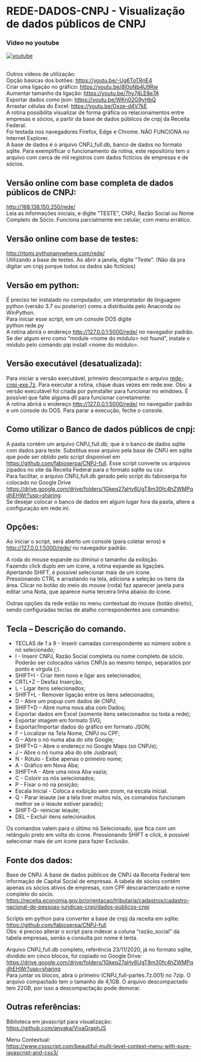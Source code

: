 # REDE-DADOS-CNPJ - Visualização de dados públicos de CNPJ

### Vídeo no youtube<br>
[![youtube](http://img.youtube.com/vi/nxz9Drhqn_I/0.jpg)](https://youtu.be/nxz9Drhqn_I)

<br>Outros vídeos de utilização:<br>
Opção básicas dos botões: https://youtu.be/-Ug6ToTRnE4 <br>
Criar uma ligação no gráfico: https://youtu.be/8I0oNb4U9Rw <br>
Aumentar tamanho da ligação: https://youtu.be/7hy74LE8e7A <br>
Exportar dados como json: https://youtu.be/WKn02G9yHbQ <br>
Arrastar células do Excel: https://youtu.be/Oxze-d4V7kE <br>
A rotina possibilita visualizar de forma gráfica os relacionamentos entre empresas e sócios, a partir da base de dados públicos de cnpj da Receita Federal. <br>
Foi testada nos navegadores Firefox, Edge e Chrome. NÃO FUNCIONA no Internet Explorer. <br>
A base de dados é o arquivo CNPJ_full.db, banco de dados no formato sqlite. Para exemplificar o funcionamento da rotina, este repositório tem o arquivo com cerca de mil registros com dados fictícios de empresas e de sócios. <br>

## Versão online com base completa de dados públicos de CNPJ:
http://168.138.150.250/rede/ <br>
Leia as informações iniciais, e digite "TESTE", CNPJ, Razão Social ou Nome Completo de Sócio.
Funciona parcialmente em celular, com menu errático.

## Versão online com base de testes:
http://rtomi.pythonanywhere.com/rede/ <br>
Utilizando a base de testes. Ao abrir a janela, digite "Teste". (Não dá pra digitar um cnpj porque todos os dados são fictícios)

## Versão em python:
É preciso ter instalado no computador, um interpretador de linguagem python (versão 3.7 ou posterior) como a distribuída pelo Anaconda ou WinPython.<br> 
Para iniciar esse script, em um console DOS digite<br>
python rede.py<br>
A rotina abrirá o endereço http://127.0.0.1:5000/rede/ no navegador padrão.
Se der algum erro como “module <nome do módulo> not found”, instale o módulo pelo comando pip install <nome do módulo>.<br>

## Versão executável (desatualizada):
Para iniciar a versão executável, primeiro descompacte o arquivo [rede-cnpj-exe.7z](https://drive.google.com/drive/folders/1Gkeq27aHv6UgT8m30fc4hZWMPqdhEHWr?usp=sharing). Para executar a rotina, clique duas vezes em rede.exe. Obs: a versão executável foi criada por pyinstaller para funcionar no windows. É possível que falte alguma dll para funcionar corretamente.<br>
A rotina abrirá o endereço http://127.0.0.1:5000/rede/ no navegador padrão e um console do DOS. Para parar a execução, feche o console.<br>

## Como utilizar o Banco de dados públicos de cnpj:
A pasta contém um arquivo CNPJ_full.db, que é o banco de dados sqlite com dados para teste. Substitua esse arquivo pela base de CNPJ em sqlite que pode ser obtido pelo script disponível em https://github.com/fabioserpa/CNPJ-full. Esse script converte os arquivos zipados no site da Receita Federal para o formato sqlite ou csv.<br>
Para facilitar, o arquivo CNPJ_full.db gerado pelo script do fabioserpa foi colocado no Google Drive https://drive.google.com/drive/folders/1Gkeq27aHv6UgT8m30fc4hZWMPqdhEHWr?usp=sharing. <br>Se desejar colocar o banco de dados em algum lugar fora da pasta, altere a configuração em rede.ini.

## Opções:
Ao iniciar o script,  será aberto um console (para coletar erros) e http://127.0.0.1:5000/rede/ no navegador padrão. <br>

A roda do mouse expande ou diminui o tamanho da exibição.<br>
Fazendo click duplo em um ícone, a rotina expande as ligações.<br>
Apertando SHIFT, é possível selecionar mais de um ícone. <br>
Pressionando CTRL e arrastando na tela, adiciona a seleção os itens da área.
Clicar no botão do meio do mouse (roda) faz aparecer janela para editar uma Nota, que aparece numa terceira linha abaixo do ícone.

Outras opções da rede estão no menu contextual do mouse (botão direito), sendo configuradas teclas de atalho correspondentes aos comandos:
 

## Tecla – Descrição do comando.
- TECLAS de 1 a 9 - Inserir camadas correspondente ao número sobre o nó selecionado;
- I - Inserir CNPJ, Razão Social completa ou nome completo de sócio. Poderão ser colocados vários CNPJs ao mesmo tempo, separados por ponto e vírgula (;).
- SHIFT+I - Criar item novo e ligar aos selecionados;
- CRTL+Z – Desfaz Inserção;
- L - Ligar itens selecionados;
- SHIFT+L - Remover ligação entre os itens selecionados;
- D – Abre um popup com dados de CNPJ;
- SHIFT+D – Abre numa nova aba com Dados;
- Exportar dados em Excel (somente itens selecionados ou toda a rede);
- Exportar imagem em formato SVG;
- Exportar/Importar dados do gráfico em formato JSON;
- F – Localizar na Tela Nome, CNPJ ou CPF;
- G – Abre o nó numa aba do site Google;
- SHIFT+G – Abre o endereço no Google Maps (só CNPJs);
- J – Abre o nó numa aba do site Jusbrasil;
- N - Rótulo - Exibe apenas o primeiro nome;
- A - Gráfico em Nova Aba;
- SHIFT+A - Abre uma nova Aba vazia;
- C - Colorir os nós selecionados;
- P - Fixar o nó na posição;
- Escala Inicial - Coloca a exibição sem zoom, na escala inicial.
- Q - Parar leiaute (se a tela tiver muitos nós, os comandos funcionam melhor se o leiaute estiver parado);
- SHIFT-Q- reiniciar leiaute;
- DEL – Excluir itens selecionados.

Os comandos valem para o último nó Selecionado, que fica com um retângulo preto em volta do ícone. 
Pressionando SHIFT e click, é possível selecionar mais de um ícone para fazer Exclusão.

## Fonte dos dados:

Base de CNPJ. A base de dados públicos de CNPJ da Receita Federal tem informação de Capital Social de empresas. A tabela de sócios contém apenas os sócios ativos de empresas, com CPF descaracterizado e nome completo do sócio.<br>
https://receita.economia.gov.br/orientacao/tributaria/cadastros/cadastro-nacional-de-pessoas-juridicas-cnpj/dados-publicos-cnpj<br>

Scripts em python para converter a base de cnpj da receita em sqlite:<br>
https://github.com/fabioserpa/CNPJ-full<br>
Obs: é preciso alterar o script para indexar a coluna “razão_social” da tabela empresas, senão a consulta por nome é lenta.<br>

Arquivo CNPJ_full.db completo, referência 23/11/2020, já no formato sqlite, dividido em cinco blocos, foi copiado no Google Drive:<br>
https://drive.google.com/drive/folders/1Gkeq27aHv6UgT8m30fc4hZWMPqdhEHWr?usp=sharing <br>
Para juntar os blocos, abra o primeiro (CNPJ_full-partes.7z.001) no 7zip. O arquivo compactado tem o tamanho de 4,1GB. O arquivo descompactado tem 22GB, por isso a descompactação pode demorar.<br>

## Outras referências:
Biblioteca em javascript para visualização:<br>
https://github.com/anvaka/VivaGraphJS<br>

Menu Contextual:<br>
https://www.cssscript.com/beautiful-multi-level-context-menu-with-pure-javascript-and-css3/
